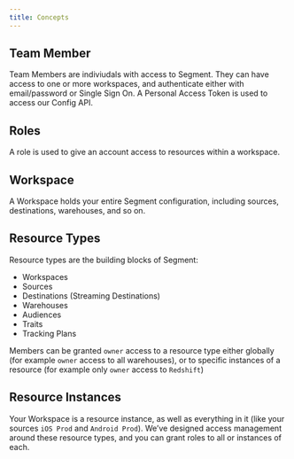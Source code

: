 ```yaml
---
title: Concepts
---
```


## Team Member

Team Members are indiviudals with access to Segment.
They can have access to one or more workspaces, and authenticate either with email/password or Single Sign On.
A Personal Access Token is used to access our Config API.

## Roles

A role is used to give an account access to resources within a workspace.

## Workspace

A Workspace holds your entire Segment configuration, including sources, destinations, warehouses, and so on.

## Resource Types

Resource types are the building blocks of Segment:

- Workspaces
- Sources
- Destinations (Streaming Destinations)
- Warehouses
- Audiences
- Traits
- Tracking Plans

Members can be granted `owner` access to a resource type either globally (for example `owner` access to all warehouses), or to specific instances of a resource (for example only `owner` access to `Redshift`)

## Resource Instances

Your Workspace is a resource instance, as well as everything in it (like your sources `iOS Prod` and `Android Prod`).
We’ve designed access management around these resource types, and you can grant roles to all or instances of each.
